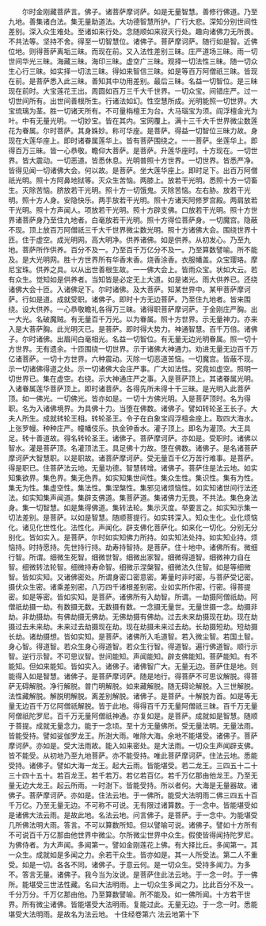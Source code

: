 <!-- { "loadSidebar": true } -->
　　尔时金刚藏菩萨言。佛子。诸菩萨摩诃萨。如是无量智慧。善修行佛道。乃至九地。善集诸白法。集无量助道法。大功德智慧所护。广行大悲。深知分别世间性差别。深入众生难处。至诸如来行处。念随顺如来寂灭行处。趣向诸佛力无所畏。不共法等。坚持不舍。得至一切智慧位。诸佛子。菩萨摩诃萨。随行如是智。近佛位地。则得菩萨离垢三昧。而现在前。又入法性差别三昧。庄严道场三昧。雨一切世间华光三昧。海藏三昧。海印三昧。虚空广三昧。观择一切法性三昧。随一切众生心行三昧。如实择一切法三昧。得如来智信三昧。如是等百万阿僧祇三昧。皆现在前。是菩萨悉入此三昧。善知其中功用差别。最后三昧。名益一切智位。是三昧现在前时。大宝莲花王出。周圆如百万三千大千世界。一切众宝。间错庄严。过一切世间所有。出世间善根所生。行诸法如幻。性空慧所成。光明能照一切世界。大宝琉璃为茎。胜一切诸天所有。不可量栴檀王为台。大马瑙宝为须。阎浮檀金光为叶。中有无量光明。一切妙宝。皆在其内。宝网覆上。满十三千大千世界微尘数莲花为眷属。尔时菩萨。其身姝妙。称可华座。是菩萨。得益一切智位三昧力故。身现在大莲华座上。即时诸眷属莲华上。皆有菩萨围绕之。一一菩萨。坐莲华上。即得百万三昧。皆一心恭敬。瞻仰大菩萨。是菩萨。升莲华座时。十方现在。一切世界。皆大震动。一切恶道。皆悉休息。光明普照十方世界。一切世界。皆悉严净。皆得见闻一切诸佛大会。何以故。是菩萨。坐大莲华座上。即时足下。出百万阿僧祇光明。照十方阿鼻地狱等。灭众生苦恼。两膝上。放若干光明。悉照十方一切畜生。灭除苦恼。脐放若干光明。照十方一切饿鬼。灭除苦恼。左右胁。放若干光明。照十方人身。安隐快乐。两手放若干光明。照十方诸天阿修罗宫殿。两肩放若干光明。照十方声闻人。项放若干光明。照十方辟支佛。口放若干光明。照十方世界诸菩萨身乃至住九地者。白毫放若干光明。照十方得位菩萨身。一切魔宫。隐蔽不现。顶上放百万阿僧祇三千大千世界微尘数光明。照十方诸佛大会。围绕世界十匝。住于虚空。成光明网。高大明净。供养诸佛。如是供养。从初发心。乃至九地。菩萨所作供养。百分不及一。乃至百千万亿分不及一。乃至算数譬喻。所不能及。是大光明网。胜十方世界所有华香末香。烧香涂香。衣服幡盖。众宝璎珞。摩尼宝珠。供养之具。以从出世善根生故。一一佛大会上。皆雨众宝。状如大云。若有众生。觉知如是供养者。当知皆是必定无上大道。如是诸光。雨大供养已。还绕诸佛大会十匝。入诸佛足下。尔时诸佛。及大菩萨。知某世界中。某甲菩萨摩诃萨。行如是道。成就受职。诸佛子。即时十方无边菩萨。乃至住九地者。皆来围绕。设大供养。一心恭敬瞻礼各得万三昧。诸得职菩萨摩诃萨。于金刚庄严胸。出一大光。名破魔贼。有无量百千万光。以为眷属。照十方世界。示无量神力。亦来入是大菩萨胸。此光明灭已。是菩萨。即时得大势力。神通智慧。百千万倍。诸佛子。尔时诸佛。出眉间白毫相光。名益一切智位。有无量无边光明眷属。照一切十方世界。无有遗余。十匝围绕一切世界。示于诸佛大神通力。劝进无量无边百千万亿诸菩萨。一切十方世界。六种震动。灭除一切恶道苦恼。一切魔宫。皆蔽不现。示一切诸佛得道之处。示一切诸佛大会庄严事。广大如法性。究竟如虚空。照明一切世界已。集在虚空。右绕。示大神通庄严之事。入是菩萨顶上。其诸眷属光明。入诸眷属莲华菩萨顶上。即时诸菩萨。各得先所未得十千三昧。是光明入此菩萨顶。如一佛光。一切佛光。皆亦如是。一切十方佛光明。入是菩萨顶时。名为得职。名为入诸佛境界。为具佛十力。当堕在佛数。诸佛子。譬如转轮圣王长子。大夫人所生。成就转轮王相。转轮圣王。令子在白象宝阎浮檀金座上。取四大海水。上张罗幔。种种庄严。幢幡伎乐。执金钟香水。灌子顶上。即名为灌顶。大王具足。转十善道故。得名转轮圣王。诸佛子。菩萨摩诃萨。亦如是。受职时。诸佛以智水。灌是菩萨顶。名灌顶法王。具足佛十力故。堕在佛数。诸佛子。是名诸菩萨摩诃萨大智慧职。以是职故。诸菩萨摩诃萨。受无量百千亿万苦行难事。是菩萨。得是职已。住菩萨法云地。无量功德。智慧转增。诸佛子。菩萨住是法云地。如实知集欲界。集色界。集无色界。如实知集世间性。集众生性。集识性。集有为性。集无为性。集虚空性。集法性。集涅槃性。集邪见诸烦恼性。如实知诸世间行法还法。如实知集声闻道。集辟支佛道。集菩萨道。集诸佛力无畏。不共法。集色身法身。集一切智慧。如是集得佛道。集转法轮。集示灭度。举要言之。如实知示集一切法差别。是菩萨。以如是智慧。随顺菩提行。如实转深入。知众生化。业化烦恼化。诸见化世性化。法性化。声闻化。辟支佛化菩萨化。如来化一切化。分别无分别化。皆如实入。是菩萨。尔时如实知佛力所持。如实知法处持。如实知业持。烦恼持。时持愿持。先世持行持。劫寿持智持。是菩萨。住十地中。诸佛所有。微细行智。所谓。细微生死智。细微世智。细微出家智。细微得道智。细微神力自在智。细微转法轮智。细微持寿命智。细微示涅槃智。细微法久住智。如是等细微智。皆如实知。又诸佛密处。所谓身密口密意密。筹量时非时密。与菩萨受记密。摄伏众生密。诸乘差别密。八万四千诸根差别密。业如实所作密。行密。得菩提密。如是等密。皆如实知。是菩萨。诸佛所有入劫智。所谓。一劫摄阿僧祇劫。阿僧祇劫摄一劫。有数摄无数。无数摄有数。一念摄无量世。无量世摄一念。劫摄非劫。非劫摄劫。有佛劫摄无佛劫。无佛劫摄有佛劫。过去未来劫摄现在劫。现在劫摄过去未来劫。未来过去劫摄现在劫。现在劫摄未来过去劫。长劫摄短劫。短劫摄长劫。诸劫摄想。皆如实知。是菩萨。诸佛所入毛道智。若入微尘智。若国土智。身心智。得道智。若众生身心得道智。若众生行智。得道智。遍行佛道智。顺行示智。逆行示智。不可思议智。世间能知。声闻能知。辟支佛能知。菩萨能知。有不能知。但如来能知。皆如实入。诸佛子。诸佛智广大。无量无边。菩萨住是地。则能得入如是智慧。诸佛子。是菩萨摩诃萨。随是地行。得菩萨不可思议解脱。得菩萨无碍解脱。净行解脱。普门明解脱。如来藏解脱。随无碍论解脱。入三世解脱。法性藏解脱。解脱明解脱。离差别解脱。诸佛子。是菩萨。十解脱为首。如是等无量无边百千万亿阿僧祇解脱。皆于此地。得得百千万无量阿僧祇三昧。百千万无量阿僧祇陀罗尼。百千万无量阿僧祇神通。亦复如是。是菩萨。成就如是智慧。随顺于菩提。成就无量念力。能于一念顷。至十方无量佛所。受无量法明。无量法雨。皆能受持。譬如娑伽罗龙王。所澍大雨。唯除大海。余地不能堪受。诸佛子。菩萨摩诃萨。亦如是。受大法雨故。能入如来密处。是大法雨。一切众生声闻辟支佛。皆不能受。从初地乃至九地菩萨。亦不能受持。唯此菩萨摩诃萨。住法云地。悉能受持。诸佛子。譬如大海一龙王。起大云雨。皆能堪受。若二龙王。三四五十二十三十四十五十。若百龙王。若千若万。若亿若百亿。若千万亿那由他龙王。乃至无量无边大龙王。起云所雨。一时澍下。皆能受持。所以者何。大海是无量器故。诸佛子。菩萨摩诃萨。亦如是。住法云地。于一佛所。能受大法明雨二佛三四五十百千万亿。乃至无量无边。不可称不可说。无有限过诸算数。于一念中。皆能堪受如是诸佛大法云雨。是故此地。名法云地。问言佛子。是菩萨。于一念中。为能堪受几所佛法明大雨。答言。不可以算数所知。但以譬喻可说。诸佛子。譬如十方所有不可说百千万亿那由他世界中微尘。尔所微尘世界中众生。假使皆得闻持陀罗尼。为佛侍者。为大声闻。多闻第一。譬如金刚莲花上佛。有大择比丘。多闻第一。其一众生。成就如是多闻之力。余若干众生。皆亦如是。其一人所受法。第二人不重受。如是一切。各各不同。诸佛子。于意云何。是一切众生。受持多闻力。为多不。答言无量。诸佛子。我今当为汝说。是菩萨住此法云地。于一念一时。于一佛所。能堪受三世法性藏。名曰大法明雨。上一切众生多闻之力。比此百分不及一。千分万分。千万亿那由他。乃至算数譬喻。所不能及。如一佛所闻。十方若干世界。所有微尘诸佛。皆能堪受大法明雨。复能过此。无量无边。于一念一时。悉能堪受大法明雨。是故名为法云地。
十住经卷第六
法云地第十下
